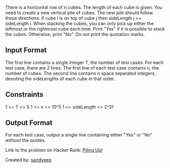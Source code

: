 There is a horizontal row of n cubes. The length of each cube is given. You need to create a new vertical pile of cubes. The new pile should follow these directions: if cube i is on top of cube j then sideLength j >= sideLength i.  When stacking the cubes, you can only pick up either the leftmost or the rightmost cube each time. Print "Yes" if it is possible to stack the cubes. Otherwise, print "No". Do not print the quotation marks.

## Input Format

The first line contains a single integer T, the number of test cases.
For each test case, there are 2 lines.
The first line of each test case contains n, the number of cubes.
The second line contains n space separated integers, denoting the sideLengths of each cube in that order.

## Constraints

1 <= T <= 5
1 <= n <= 10^5
1 <= sideLength <= 2^31

## Output Format

For each test case, output a single line containing either "Yes" or "No" without the quotes.

Link to the problem on Hacker Rank: [Piling Up!](https://www.hackerrank.com/challenges/piling-up/problem) 

Created by: [sandyeep](https://www.hackerrank.com/profile/sandyeep)
